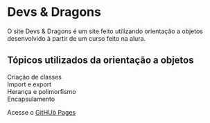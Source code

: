<h1>Devs & Dragons</h1>
O site Devs & Dragons é um site feito utilizando orientação a objetos desenvolvido à partir de um curso feito na alura.

## Tópicos utilizados da orientação a objetos
Criação de classes <br>
Import e export <br>
Herança e polimorfismo <br>
Encapsulamento

Acesse o [GitHUb Pages](https://arthurguardieiro.github.io/devs-dragons/)
